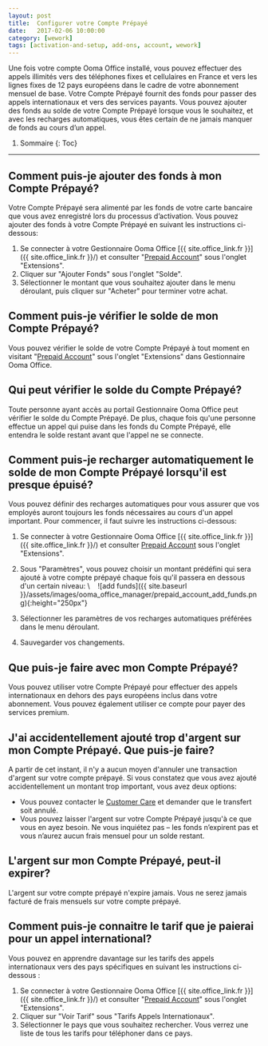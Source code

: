 ```yaml
---
layout: post
title:  Configurer votre Compte Prépayé
date:   2017-02-06 10:00:00
category: [wework]
tags: [activation-and-setup, add-ons, account, wework]
---
```


Une fois votre compte Ooma Office installé, vous pouvez effectuer des appels illimités vers des téléphones fixes et cellulaires en France et vers les lignes fixes de 12 pays européens dans le cadre de votre abonnement mensuel de base. Votre Compte Prépayé fournit des fonds pour passer des appels internationaux et vers des services payants. Vous pouvez ajouter des fonds au solde de votre Compte Prépayé lorsque vous le souhaitez, et avec les recharges automatiques, vous êtes certain de ne jamais manquer de fonds au cours d’un appel.


1. Sommaire
{: Toc}
* * *

## Comment puis-je ajouter des fonds à mon Compte Prépayé?

Votre Compte Prépayé sera alimenté par les fonds de votre carte bancaire que vous avez enregistré lors du processus d’activation. Vous pouvez ajouter des fonds à votre Compte Prépayé en suivant les instructions ci-dessous:

1. Se connecter à votre Gestionnaire Ooma Office [{{ site.office_link.fr }}]({{ site.office_link.fr }}/) et consulter "[Prepaid Account](https://office.ooma.com/#prepaid_account)" sous l'onglet "Extensions".
2. Cliquer sur "Ajouter Fonds" sous l'onglet "Solde".
3. Sélectionner le montant que vous souhaitez ajouter dans le menu déroulant, puis cliquer sur "Acheter" pour terminer votre achat.

## Comment puis-je vérifier le solde de mon Compte Prépayé?

Vous pouvez vérifier le solde de votre Compte Prépayé à tout moment en visitant "[Prepaid Account](https://office.ooma.com/#prepaid_account)" sous l'onglet "Extensions" dans Gestionnaire Ooma Office.

## Qui peut vérifier le solde du Compte Prépayé?

Toute personne ayant accès au portail Gestionnaire Ooma Office peut vérifier le solde du Compte Prépayé. De plus, chaque fois qu'une personne effectue un appel qui puise dans les fonds du Compte Prépayé, elle entendra le solde restant avant que l'appel ne se connecte.

## Comment puis-je recharger automatiquement le solde de mon Compte Prépayé lorsqu'il est presque épuisé?

Vous pouvez définir des recharges automatiques pour vous assurer que vos employés auront toujours les fonds nécessaires au cours d'un appel important. Pour commencer, il faut suivre les instructions ci-dessous:

1. Se connecter à votre Gestionnaire Ooma Office [{{ site.office_link.fr }}]({{ site.office_link.fr }}/) et consulter [Prepaid Account](https://office.ooma.com/#prepaid_account)  sous l'onglet "Extensions".
2. Sous "Paramètres", vous pouvez choisir un montant prédéfini qui sera ajouté à votre compte prépayé chaque fois qu'il passera en dessous d'un certain niveau: \\
   ![add funds]({{ site.baseurl }}/assets/images/ooma_office_manager/prepaid_account_add_funds.png){:height="250px"}

3. Sélectionner les paramètres de vos recharges automatiques préférées dans le menu déroulant.
4. Sauvegarder vos changements.

## Que puis-je faire avec mon Compte Prépayé?

Vous pouvez utiliser votre Compte Prépayé pour effectuer des appels internationaux en dehors des pays européens inclus dans votre abonnement. Vous pouvez également utiliser ce compte pour payer des services premium.

## J'ai accidentellement ajouté trop d'argent sur mon Compte Prépayé. Que puis-je faire?

A partir de cet instant, il n'y a aucun moyen d'annuler une transaction d'argent sur votre compte prépayé. Si vous constatez que vous avez ajouté accidentellement un montant trop important, vous avez deux options:

* Vous pouvez contacter le [Customer Care](/fr/en/contact-us) et demander que le transfert soit annulé.
* Vous pouvez laisser l'argent sur votre Compte Prépayé jusqu'à ce que vous en ayez besoin. Ne vous inquiétez pas – les fonds n’expirent pas et vous n’aurez aucun frais mensuel pour un solde restant.

## L'argent sur mon Compte Prépayé, peut-il expirer?

L'argent sur votre compte prépayé n'expire jamais. Vous ne serez jamais facturé de frais mensuels sur votre compte prépayé.

## Comment puis-je connaitre le tarif que je paierai pour un appel international?

Vous pouvez en apprendre davantage sur les tarifs des appels internationaux vers des pays spécifiques en suivant les instructions ci-dessous :

1. Se connecter à votre Gestionnaire Ooma Office [{{ site.office_link.fr }}]({{ site.office_link.fr }}/) et consulter "[Prepaid Account](https://office.ooma.com/#prepaid_account)" sous l'onglet "Extensions".
2. Cliquer sur "Voir Tarif" sous "Tarifs Appels Internationaux".
3. Sélectionner le pays que vous souhaitez rechercher. Vous verrez une liste de tous les tarifs pour téléphoner dans ce pays.